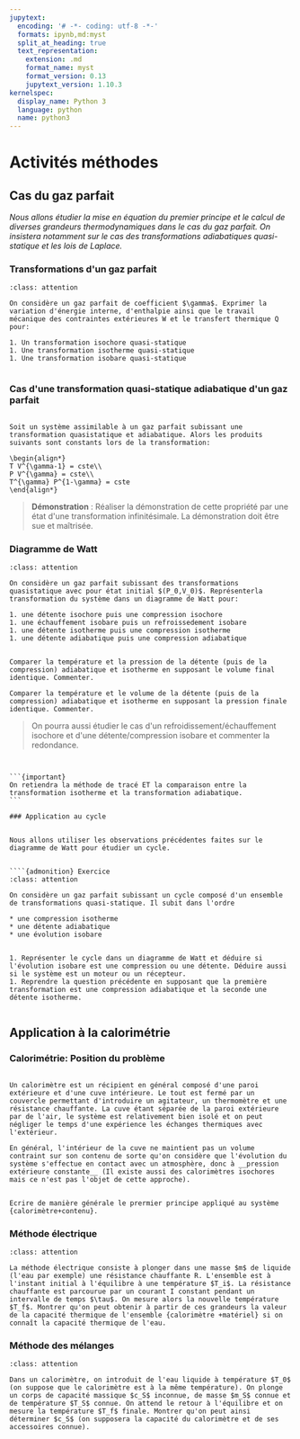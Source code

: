```yaml
---
jupytext:
  encoding: '# -*- coding: utf-8 -*-'
  formats: ipynb,md:myst
  split_at_heading: true
  text_representation:
    extension: .md
    format_name: myst
    format_version: 0.13
    jupytext_version: 1.10.3
kernelspec:
  display_name: Python 3
  language: python
  name: python3
---
```

# Activités méthodes

## Cas du gaz parfait

_Nous allons étudier la mise en équation du premier principe et le calcul de diverses grandeurs thermodynamiques dans le cas du gaz parfait. On insistera notamment sur le cas des transformations adiabatiques quasi-statique et les lois de Laplace._

### Transformations d'un gaz parfait

````{admonition} Exercice 
:class: attention

On considère un gaz parfait de coefficient $\gamma$. Exprimer la variation d'énergie interne, d'enthalpie ainsi que le travail mécanique des contraintes extérieures W et le transfert thermique Q pour:

1. Un transformation isochore quasi-statique
1. Une transformation isotherme quasi-statique
1. Une transformation isobare quasi-statique


````

### Cas d'une transformation quasi-statique adiabatique d'un gaz parfait

````{important} __Fondamental : Lois de Laplace__

Soit un système assimilable à un gaz parfait subissant une transformation quasistatique et adiabatique. Alors les produits suivants sont constants lors de la transformation:

\begin{align*}
T V^{\gamma-1} = cste\\
P V^{\gamma} = cste\\
T^{\gamma} P^{1-\gamma} = cste
\end{align*}
````


>__Démonstration__  : Réaliser la démonstration de cette propriété par une état d'une transformation infinitésimale. La démonstration doit être sue et maîtrisée.


### Diagramme de Watt

````{admonition} Exercice 
:class: attention

On considère un gaz parfait subissant des transformations quasistatique avec pour état initial $(P_0,V_0)$. Représenterla transformation du système dans un diagramme de Watt pour:

1. une détente isochore puis une compression isochore
1. une échauffement isobare puis un refroissedement isobare
1. une détente isotherme puis une compression isotherme
1. une détente adiabatique puis une compression adiabatique


Comparer la température et la pression de la détente (puis de la compression) adiabatique et isotherme en supposant le volume final identique. Commenter.

Comparer la température et le volume de la détente (puis de la compression) adiabatique et isotherme en supposant la pression finale identique. Commenter.

````
>On pourra aussi étudier le cas d'un refroidissement/échauffement isochore et d'une détente/compression isobare et commenter la redondance.
````


```{important}
On retiendra la méthode de tracé ET la comparaison entre la transformation isotherme et la transformation adiabatique.
```

### Application au cycle


Nous allons utiliser les observations précédentes faites sur le diagramme de Watt pour étudier un cycle.


````{admonition} Exercice 
:class: attention

On considère un gaz parfait subissant un cycle composé d'un ensemble de transformations quasi-statique. Il subit dans l'ordre

* une compression isotherme
* une détente adiabatique
* une évolution isobare


1. Représenter le cycle dans un diagramme de Watt et déduire si l'évolution isobare est une compression ou une détente. Déduire aussi si le système est un moteur ou un récepteur.
1. Reprendre la question précédente en supposant que la première transformation est une compression adiabatique et la seconde une détente isotherme.


````

## Application à la calorimétrie

### Calorimétrie: Position du problème

````{important} __Définition : Calorimètre__

Un calorimètre est un récipient en général composé d'une paroi extérieure et d'une cuve intérieure. Le tout est fermé par un couvercle permettant d'introduire un agitateur, un thermomètre et une résistance chauffante. La cuve étant séparée de la paroi extérieure par de l'air, le système est relativement bien isolé et on peut négliger le temps d'une expérience les échanges thermiques avec l'extérieur.

En général, l'intérieur de la cuve ne maintient pas un volume contraint sur son contenu de sorte qu'on considère que l'évolution du système s'effectue en contact avec un atmosphère, donc à __pression extérieure constante__ (Il existe aussi des calorimètres isochores mais ce n'est pas l'objet de cette approche).

````

````{important} __Fondamental : Equation générale__

Ecrire de manière générale le prermier principe appliqué au système {calorimètre+contenu}.
````

### Méthode électrique

````{admonition} Exercice 
:class: attention

La méthode électrique consiste à plonger dans une masse $m$ de liquide (l'eau par exemple) une résistance chauffante R. L'ensemble est à l'instant initial à l'équilibre à une température $T_i$. La résistance chauffante est parcourue par un courant I constant pendant un intervalle de temps $\tau$. On mesure alors la nouvelle température $T_f$. Montrer qu'on peut obtenir à partir de ces grandeurs la valeur de la capacité thermique de l'ensemble {calorimètre +matériel} si on connaît la capacité thermique de l'eau.

````

### Méthode des mélanges

````{admonition} Exercice 
:class: attention

Dans un calorimètre, on introduit de l'eau liquide à température $T_0$ (on suppose que le calorimètre est à la même température). On plonge un corps de capacité massique $c_S$ inconnue, de masse $m_S$ connue et de température $T_S$ connue. On attend le retour à l'équilibre et on mesure la température $T_f$ finale. Montrer qu'on peut ainsi déterminer $c_S$ (on supposera la capacité du calorimètre et de ses accessoires connue).

````

